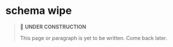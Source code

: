 # schema wipe

> 🚧 **UNDER CONSTRUCTION**
>
> This page or paragraph is yet to be written. Come back later.
